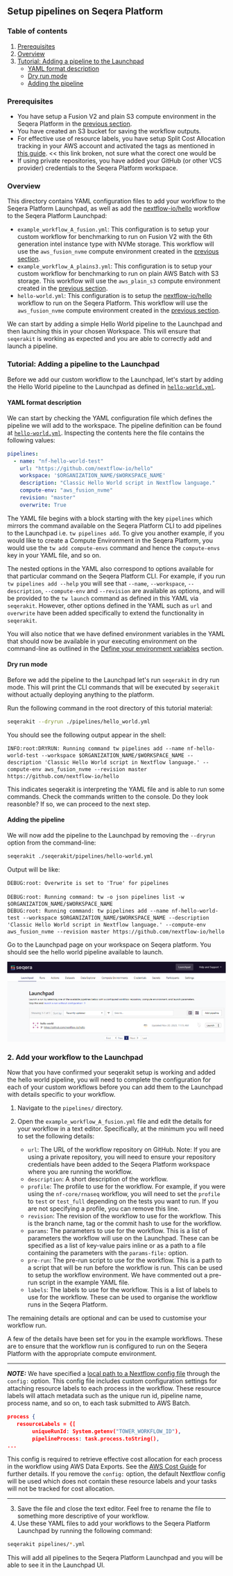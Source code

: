 ## Setup pipelines on Seqera Platform

### Table of contents
1. [Prerequisites](#prerequisites)
2. [Overview](#overview)
3. [Tutorial: Adding a pipeline to the Launchpad](#tutorial-adding-a-pipeline-to-the-launchpad)
   - [YAML format description](#yaml-format-description)
   - [Dry run mode](#dry-run-mode)
   - [Adding the pipeline](#adding-the-pipeline)

### Prerequisites

- You have setup a Fusion V2 and plain S3 compute environment in the Seqera Platform in the [previous section](../02_setup_compute/README.md).
- You have created an S3 bucket for saving the workflow outputs.
- For effective use of resource labels, you have setup Split Cost Allocation tracking in your AWS account and activated the tags as mentioned in [this guide](https://docs.seqera.io/platform/24.1/compute-envs/aws-batch#split-cost-allocation-tracking). << this link broken, not sure what the corect one would be
- If using private repositories, you have added your GitHub (or other VCS provider) credentials to the Seqera Platform workspace.

### Overview

This directory contains YAML configuration files to add your workflow to the Seqera Platform Launchpad, as well as add the [nextflow-io/hello](https://github.com/nextflow-io/hello) workflow to the Seqera Platform Launchpad:

- `example_workflow_A_fusion.yml`: This configuration is to setup your custom workflow for benchmarking to run on Fusion V2 with the 6th generation intel instance type with NVMe storage. This workflow will use the `aws_fusion_nvme` compute environment created in the [previous section](../02_setup_compute/README.md#1-fusion-enabled-compute-environment).
- `example_workflow_A_plains3.yml`: This configuration is to setup your custom workflow for benchmarking to run on plain AWS Batch with S3 storage. This workflow will use the `aws_plain_s3` compute environment created in the [previous section](../02_setup_compute/README.md#2-plain-s3-compute-environment).
- `hello-world.yml`: This configuration is to setup the [nextflow-io/hello](https://github.com/nextflow-io/hello) workflow to run on the Seqera Platform. This workflow will use the `aws_fusion_nvme` compute environment created in the [previous section](../02_setup_compute/README.md#1-fusion-enabled-compute-environment).


We can start by adding a simple Hello World pipeline to the Launchpad and then launching this in your chosen Workspace. This will ensure that `seqerakit` is working as expected and you are able to correctly add and launch a pipeline.

### Tutorial: Adding a pipeline to the Launchpad

Before we add our custom workflow to the Launchpad, let's start by adding the Hello World pipeline to the Launchpad as defined in [`hello-world.yml`](../seqerakit/pipelines/hello-world.yml).

#### YAML format description

We can start by checking the YAML configuration file which defines the pipeline we will add to the workspace. The pipeline definition can be found at [`hello-world.yml`](./pipelines/hello_world.yml). Inspecting the contents here the file contains the following values:

```yaml
pipelines:
  - name: "nf-hello-world-test"
    url: "https://github.com/nextflow-io/hello"
    workspace: '$ORGANIZATION_NAME/$WORKSPACE_NAME'
    description: "Classic Hello World script in Nextflow language."
    compute-env: "aws_fusion_nvme"
    revision: "master"
    overwrite: True
```

The YAML file begins with a block starting with the key `pipelines` which mirrors the command available on the Seqera Platform CLI to add pipelines to the Launchpad i.e. `tw pipelines add`. To give you another example, if you would like to create a Compute Environment in the Seqera Platform, you would use the `tw add compute-envs` command and hence the `compute-envs` key in your YAML file, and so on.

The nested options in the YAML also correspond to options available for that particular command on the Seqera Platform CLI. For example, if you run `tw pipelines add --help` you will see that `--name`, `--workspace`, `--description`, `--compute-env` and `--revision` are available as options, and will be provided to the `tw launch` command as defined in this YAML via `seqerakit`. However, other options defined in the YAML such as `url` and `overwrite` have been added specifically to extend the functionality in `seqerakit`.

You will also notice that we have defined environment variables in the YAML that should now be available in your executing environment on the command-line as outlined in the [Define your environment variables](./seqerakit.md#define-your-environment-variables) section.

#### Dry run mode

Before we add the pipeline to the Launchpad let's run `seqerakit` in dry run mode. This will print the CLI commands that will be executed by `seqerakit` without actually deploying anything to the platform.

Run the following command in the root directory of this tutorial material:

```bash
seqerakit --dryrun ./pipelines/hello_world.yml
```

You should see the following output appear in the shell:

```shell
INFO:root:DRYRUN: Running command tw pipelines add --name nf-hello-world-test --workspace $ORGANIZATION_NAME/$WORKSPACE_NAME --description 'Classic Hello World script in Nextflow language.' --compute-env aws_fusion_nvme --revision master https://github.com/nextflow-io/hello
```

This indicates seqerakit is interpreting the YAML file and is able to run some commands. Check the commands written to the console. Do they look reasonble? If so, we can proceed to the next step.

#### Adding the pipeline

We will now add the pipeline to the Launchpad by removing the `--dryrun` option from the command-line:

```bash
seqerakit ./seqerakit/pipelines/hello-world.yml
```

Output will be like:

```shell
DEBUG:root: Overwrite is set to 'True' for pipelines

DEBUG:root: Running command: tw -o json pipelines list -w $ORGANIZATION_NAME/$WORKSPACE_NAME
DEBUG:root: Running command: tw pipelines add --name nf-hello-world-test --workspace $ORGANIZATION_NAME/$WORKSPACE_NAME --description 'Classic Hello World script in Nextflow language.' --compute-env aws_fusion_nvme --revision master https://github.com/nextflow-io/hello
```

Go to the Launchpad page on your workspace on Seqera platform. You should see the hello world pipeline available to launch.

![Hello World added to Launchpad](../docs/images/hello-world-pipelines-add.png)

### 2. Add your workflow to the Launchpad

Now that you have confirmed your seqerakit setup is working and added the hello world pipeline, you will need to complete the configuration for each of your custom workflows before you can add them to the Launchpad with details specific to your workflow.

1. Navigate to the `pipelines/` directory.
2. Open the `example_workflow_A_fusion.yml` file and edit the details for your workflow in a text editor. Specifically, at the minimum you will need to set the following details:

    - `url`: The URL of the workflow repository on GitHub. 
        Note: If you are using a private repository, you will need to ensure your repository credentials have been added to the Seqera Platform workspace where you are running the workflow.
    - `description`: A short description of the workflow.
    - `profile`: The profile to use for the workflow. For example, if you were using the `nf-core/rnaseq` workflow, you will need to set the `profile` to `test` or `test_full` depending on the tests you want to run. If you are not specifying a profile, you can remove this line.
    - `revision`: The revision of the workflow to use for the workflow. This is the branch name, tag or the commit hash to use for the workflow.
    - `params`: The parameters to use for the workflow. This is a list of parameters the workflow will use on the Launchpad. These can be specified as a list of key-value pairs inline or as a path to a file containing the parameters with the `params-file:` option.
    - `pre-run`: The pre-run script to use for the workflow. This is a path to a script that will be run before the workflow is run. This can be used to setup the workflow environment. We have commented out a pre-run script in the example YAML file.
    - `labels`: The labels to use for the workflow. This is a list of labels to use for the workflow. These can be used to organise the workflow runs in the Seqera Platform.


The remaining details are optional and can be used to customise your workflow run.

A few of the details have been set for you in the example workflows. These are to ensure that the workflow run is configured to run on the Seqera Platform with the appropriate compute environment.

---

 **_NOTE:_** We have specified a [local path to a Nextflow config file](./pipelines/nextflow.config) through the `config:` option. This config file includes custom configuration settings for attaching resource labels to each process in the workflow. These resource labels will attach metadata such as the unique run id, pipeline name, process name, and so on, to each task submitted to AWS Batch. 
 
```json
process {
   resourceLabels = {[
        uniqueRunId: System.getenv("TOWER_WORKFLOW_ID"),
        pipelineProcess: task.process.toString(),
...
```
 
 This config is required to retrieve effective cost allocation for each process in the workflow using AWS Data Exports. See the [AWS Cost Guide](../docs/aws_cost_guide.md) for further details. If you remove the `config:` option, the default Nextflow config will be used which does not contain these resource labels and your tasks will not be tracked for cost allocation.

---

3. Save the file and close the text editor. Feel free to rename the file to something more descriptive of your workflow.
4. Use these YAML files to add your workflows to the Seqera Platform Launchpad by running the following command:

```bash
seqerakit pipelines/*.yml
```

This will add all pipelines to the Seqera Platform Launchpad and you will be able to see it in the Launchpad UI.
